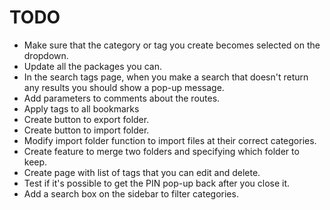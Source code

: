 # TODO

- Make sure that the category or tag you create becomes selected on the dropdown.
- Update all the packages you can.
- In the search tags page, when you make a search that doesn't return any results you should show a pop-up message.
- Add parameters to comments about the routes.
- Apply tags to all bookmarks
- Create button to export folder.
- Create button to import folder.
- Modify import folder function to import files at their correct categories.
- Create feature to merge two folders and specifying which folder to keep.
- Create page with list of tags that you can edit and delete.
- Test if it's possible to get the PIN pop-up back after you close it.
- Add a search box on the sidebar to filter categories.